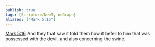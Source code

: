 ```yaml
---
publish: true
tags: [Scripture/NewT, noGraph]
aliases: ["Mark 5:16"]
---
```

[Mark 5:16](https://churchofjesuschrist.org/study/scriptures/nt/mark/5?lang=eng&id=p16#p16) And they that saw it told them how it befell to him that was possessed with the devil, and also concerning the swine.
